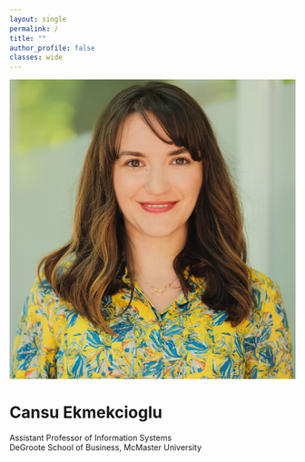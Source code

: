 ```yaml
---
layout: single
permalink: /
title: ""
author_profile: false
classes: wide
---
```


<div class="homepage-content">
  <img src="/images/Cansu.jpeg" alt="Cansu Ekmekcioglu" class="profile-image">

  <h1>Cansu Ekmekcioglu</h1>

  <div class="subtitle">
    Assistant Professor of Information Systems<br>
    DeGroote School of Business, McMaster University
  </div>

  <div class="social-links">
    <a href="mailto:ekmekcic@mcmaster.ca" aria-label="Email">
      <i class="fas fa-envelope"></i>
    </a>
    <a href="https://twitter.com/Cansu_ED" target="_blank" rel="noopener" aria-label="Twitter">
      <i class="fab fa-twitter"></i>
    </a>
    <a href="https://www.linkedin.com/in/cansu-ekmekcioglu/" target="_blank" rel="noopener" aria-label="LinkedIn">
      <i class="fab fa-linkedin"></i>
    </a>
    <a href="https://github.com/CansuED" target="_blank" rel="noopener" aria-label="GitHub">
      <i class="fab fa-github"></i>
    </a>
    <a href="https://scholar.google.ca/citations?user=piapLkEAAAAJ&hl=en" target="_blank" rel="noopener" aria-label="Google Scholar">
      <i class="fas fa-graduation-cap"></i>
    </a>
  </div>
</div>
